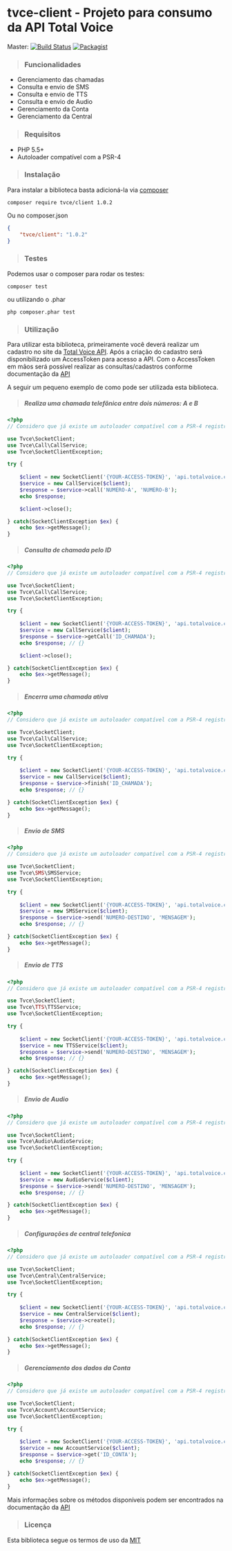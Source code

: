 # tvce-client - Projeto para consumo da API Total Voice

Master:
[![Build Status](https://travis-ci.org/DiloWagner/tvce-client.svg?branch=master)](http://travis-ci.org/#!/DiloWagner/tvce-client)
[![Packagist](https://img.shields.io/packagist/v/tvce/client.svg)]()

> ### Funcionalidades

- Gerenciamento das chamadas
- Consulta e envio de SMS
- Consulta e envio de TTS
- Consulta e envio de Audio
- Gerenciamento da Conta
- Gerenciamento da Central

> ### Requisitos

- PHP 5.5+
- Autoloader compatível com a PSR-4

> ### Instalação

Para instalar a biblioteca basta adicioná-la via [composer](https://getcomposer.org/download/)

```composer
composer require tvce/client 1.0.2
```

Ou no composer.json

```json
{
    "tvce/client": "1.0.2"
}
```

> ### Testes

Podemos usar o composer para rodar os testes:

```composer
composer test
```
ou utilizando o .phar

```composer
php composer.phar test
```

> ### Utilização

Para utilizar esta biblioteca, primeiramente você deverá realizar um cadastro no site da [Total Voice API](http://www.totalvoice.com.br/api/).
Após a criação do cadastro será disponibilizado um AccessToken para acesso a API.
Com o AccessToken em mãos será possível realizar as consultas/cadastros conforme documentação da [API](https://api.totalvoice.com.br/doc/#/)

A seguir um pequeno exemplo de como pode ser utilizada esta biblioteca.

> ##### Realiza uma chamada telefônica entre dois números: A e B

```php
<?php
// Considero que já existe um autoloader compatível com a PSR-4 registrado

use Tvce\SocketClient;
use Tvce\Call\CallService;
use Tvce\SocketClientException;

try {
    
    $client = new SocketClient('{YOUR-ACCESS-TOKEN}', 'api.totalvoice.com.br');
    $service = new CallService($client);
    $response = $service->call('NUMERO-A', 'NUMERO-B');
    echo $response;

    $client->close();

} catch(SocketClientException $ex) {
    echo $ex->getMessage();
}
```

> ##### Consulta de chamada pelo ID

```php
<?php
// Considero que já existe um autoloader compatível com a PSR-4 registrado

use Tvce\SocketClient;
use Tvce\Call\CallService;
use Tvce\SocketClientException;

try {
    
    $client = new SocketClient('{YOUR-ACCESS-TOKEN}', 'api.totalvoice.com.br');
    $service = new CallService($client);
    $response = $service->getCall('ID_CHAMADA');
    echo $response; // {}

    $client->close();

} catch(SocketClientException $ex) {
    echo $ex->getMessage();
}
```


> ##### Encerra uma chamada ativa

```php
<?php
// Considero que já existe um autoloader compatível com a PSR-4 registrado

use Tvce\SocketClient;
use Tvce\Call\CallService;
use Tvce\SocketClientException;

try {
    
    $client = new SocketClient('{YOUR-ACCESS-TOKEN}', 'api.totalvoice.com.br');
    $service = new CallService($client);
    $response = $service->finish('ID_CHAMADA');
    echo $response; // {}

} catch(SocketClientException $ex) {
    echo $ex->getMessage();
}
```

> ##### Envio de SMS

```php
<?php
// Considero que já existe um autoloader compatível com a PSR-4 registrado

use Tvce\SocketClient;
use Tvce\SMS\SMSService;
use Tvce\SocketClientException;

try {
    
    $client = new SocketClient('{YOUR-ACCESS-TOKEN}', 'api.totalvoice.com.br');
    $service = new SMSService($client);
    $response = $service->send('NUMERO-DESTINO', 'MENSAGEM');
    echo $response; // {}

} catch(SocketClientException $ex) {
    echo $ex->getMessage();
}
```

> ##### Envio de TTS

```php
<?php
// Considero que já existe um autoloader compatível com a PSR-4 registrado

use Tvce\SocketClient;
use Tvce\TTS\TTSService;
use Tvce\SocketClientException;

try {
    
    $client = new SocketClient('{YOUR-ACCESS-TOKEN}', 'api.totalvoice.com.br');
    $service = new TTSService($client);
    $response = $service->send('NUMERO-DESTINO', 'MENSAGEM');
    echo $response; // {}

} catch(SocketClientException $ex) {
    echo $ex->getMessage();
}
```

> ##### Envio de Audio

```php
<?php
// Considero que já existe um autoloader compatível com a PSR-4 registrado

use Tvce\SocketClient;
use Tvce\Audio\AudioService;
use Tvce\SocketClientException;

try {
    
    $client = new SocketClient('{YOUR-ACCESS-TOKEN}', 'api.totalvoice.com.br');
    $service = new AudioService($client);
    $response = $service->send('NUMERO-DESTINO', 'MENSAGEM');
    echo $response; // {}

} catch(SocketClientException $ex) {
    echo $ex->getMessage();
}
```

> ##### Configurações de central telefonica

```php
<?php
// Considero que já existe um autoloader compatível com a PSR-4 registrado

use Tvce\SocketClient;
use Tvce\Central\CentralService;
use Tvce\SocketClientException;

try {
    
    $client = new SocketClient('{YOUR-ACCESS-TOKEN}', 'api.totalvoice.com.br');
    $service = new CentralService($client);
    $response = $service->create();
    echo $response; // {}

} catch(SocketClientException $ex) {
    echo $ex->getMessage();
}
```

> ##### Gerenciamento dos dados da Conta

```php
<?php
// Considero que já existe um autoloader compatível com a PSR-4 registrado

use Tvce\SocketClient;
use Tvce\Account\AccountService;
use Tvce\SocketClientException;

try {
    
    $client = new SocketClient('{YOUR-ACCESS-TOKEN}', 'api.totalvoice.com.br');
    $service = new AccountService($client);
    $response = $service->get('ID_CONTA');
    echo $response; // {}

} catch(SocketClientException $ex) {
    echo $ex->getMessage();
}
```

Mais informações sobre os métodos disponíveis podem ser encontrados na documentação da [API](https://api.totalvoice.com.br/doc/#/)

> ### Licença

Esta biblioteca segue os termos de uso da [MIT](https://github.com/DiloWagner/tvce-client/blob/master/LICENSE)